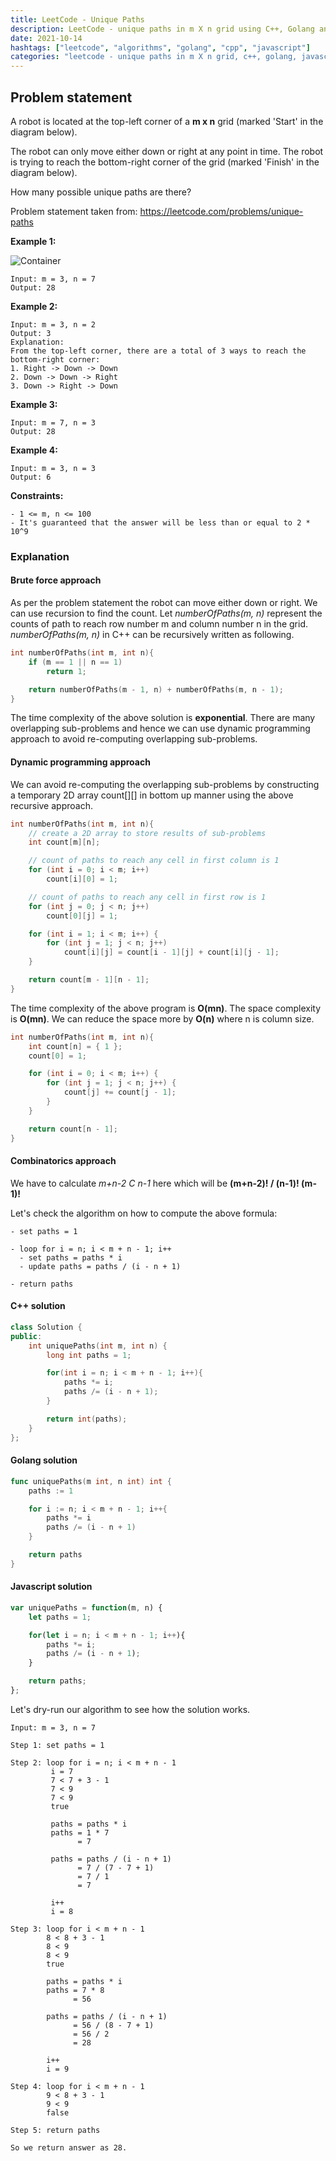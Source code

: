 ```yaml
---
title: LeetCode - Unique Paths
description: LeetCode - unique paths in m X n grid using C++, Golang and Javascript.
date: 2021-10-14
hashtags: ["leetcode", "algorithms", "golang", "cpp", "javascript"]
categories: "leetcode - unique paths in m X n grid, c++, golang, javascript"
---
```


## Problem statement

A robot is located at the top-left corner of a **m x n** grid (marked 'Start' in the diagram below).

The robot can only move either down or right at any point in time. The robot is trying to reach the bottom-right corner of the grid (marked 'Finish' in the diagram below).

How many possible unique paths are there?

Problem statement taken from: <a href='https://leetcode.com/problems/unique-paths' target='_blank'>https://leetcode.com/problems/unique-paths</a>

**Example 1:**

![Container](./../unique-paths.png)

```
Input: m = 3, n = 7
Output: 28
```

**Example 2:**

```
Input: m = 3, n = 2
Output: 3
Explanation:
From the top-left corner, there are a total of 3 ways to reach the bottom-right corner:
1. Right -> Down -> Down
2. Down -> Down -> Right
3. Down -> Right -> Down
```

**Example 3:**

```
Input: m = 7, n = 3
Output: 28
```

**Example 4:**

```
Input: m = 3, n = 3
Output: 6
```

**Constraints:**

```
- 1 <= m, n <= 100
- It's guaranteed that the answer will be less than or equal to 2 * 10^9
```

### Explanation

#### Brute force approach

As per the problem statement the robot can move either down or right.
We can use recursion to find the count.
Let *numberOfPaths(m, n)* represent the counts of path to reach
row number m and column number n in the grid.
*numberOfPaths(m, n)* in C++ can be recursively written as following.

```cpp
int numberOfPaths(int m, int n){
    if (m == 1 || n == 1)
        return 1;

    return numberOfPaths(m - 1, n) + numberOfPaths(m, n - 1);
}
```

The time complexity of the above solution is **exponential**.
There are many overlapping sub-problems and hence we can use
dynamic programming approach to avoid re-computing
overlapping sub-problems.

#### Dynamic programming approach

We can avoid re-computing the overlapping sub-problems by
constructing a temporary 2D array count[][] in bottom up manner
using the above recursive approach.

```cpp
int numberOfPaths(int m, int n){
    // create a 2D array to store results of sub-problems
    int count[m][n];

    // count of paths to reach any cell in first column is 1
    for (int i = 0; i < m; i++)
        count[i][0] = 1;

    // count of paths to reach any cell in first row is 1
    for (int j = 0; j < n; j++)
        count[0][j] = 1;

    for (int i = 1; i < m; i++) {
        for (int j = 1; j < n; j++)
            count[i][j] = count[i - 1][j] + count[i][j - 1];
    }

    return count[m - 1][n - 1];
}
```

The time complexity of the above program is **O(mn)**.
The space complexity is **O(mn)**.
We can reduce the space more by **O(n)** where n is column size.

```cpp
int numberOfPaths(int m, int n){
    int count[n] = { 1 };
    count[0] = 1;

    for (int i = 0; i < m; i++) {
        for (int j = 1; j < n; j++) {
            count[j] += count[j - 1];
        }
    }

    return count[n - 1];
}
```

#### Combinatorics approach

We have to calculate *m+n-2 C n-1* here which will be **(m+n-2)! / (n-1)! (m-1)!**

Let's check the algorithm on how to compute the above formula:

```
- set paths = 1

- loop for i = n; i < m + n - 1; i++
  - set paths = paths * i
  - update paths = paths / (i - n + 1)

- return paths
```

#### C++ solution

```cpp
class Solution {
public:
    int uniquePaths(int m, int n) {
        long int paths = 1;

        for(int i = n; i < m + n - 1; i++){
            paths *= i;
            paths /= (i - n + 1);
        }

        return int(paths);
    }
};
```

#### Golang solution

```go
func uniquePaths(m int, n int) int {
    paths := 1

    for i := n; i < m + n - 1; i++{
        paths *= i
        paths /= (i - n + 1)
    }

    return paths
}
```

#### Javascript solution

```javascript
var uniquePaths = function(m, n) {
    let paths = 1;

    for(let i = n; i < m + n - 1; i++){
        paths *= i;
        paths /= (i - n + 1);
    }

    return paths;
};
```

Let's dry-run our algorithm to see how the solution works.

```
Input: m = 3, n = 7

Step 1: set paths = 1

Step 2: loop for i = n; i < m + n - 1
         i = 7
         7 < 7 + 3 - 1
         7 < 9
         7 < 9
         true

         paths = paths * i
         paths = 1 * 7
               = 7

         paths = paths / (i - n + 1)
               = 7 / (7 - 7 + 1)
               = 7 / 1
               = 7

         i++
         i = 8

Step 3: loop for i < m + n - 1
        8 < 8 + 3 - 1
        8 < 9
        8 < 9
        true

        paths = paths * i
        paths = 7 * 8
              = 56

        paths = paths / (i - n + 1)
              = 56 / (8 - 7 + 1)
              = 56 / 2
              = 28

        i++
        i = 9

Step 4: loop for i < m + n - 1
        9 < 8 + 3 - 1
        9 < 9
        false

Step 5: return paths

So we return answer as 28.
```
